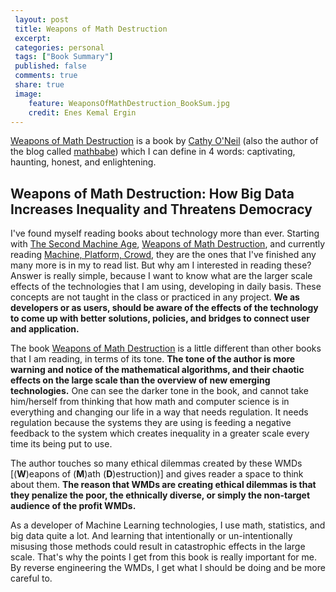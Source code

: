 ```yaml
---
 layout: post		
 title: Weapons of Math Destruction
 excerpt:		
 categories: personal		
 tags: ["Book Summary"]		
 published: false		
 comments: true		
 share: true		
 image:
    feature: WeaponsOfMathDestruction_BookSum.jpg
    credit: Enes Kemal Ergin
---
```


[Weapons of Math Destruction](https://www.goodreads.com/book/show/28186015-weapons-of-math-destruction) is a book by [Cathy O'Neil](https://twitter.com/mathbabedotorg) (also the author of the blog called [mathbabe](https://mathbabe.org/)) which I can define in 4 words: captivating, haunting, honest, and enlightening.

## Weapons of Math Destruction: How Big Data Increases Inequality and Threatens Democracy

I've found myself reading books about technology more than ever. Starting with [The Second Machine Age](https://www.goodreads.com/book/show/17986396-the-second-machine-age), [Weapons of Math Destruction](https://www.goodreads.com/book/show/28186015-weapons-of-math-destruction), and currently reading [Machine, Platform, Crowd](https://www.goodreads.com/book/show/32606599-machine-platform-crowd), they are the ones that I've finished any many more is in my to read list. But why am I interested in reading these? Answer is really simple, because I want to know what are the larger scale effects of the technologies that I am using, developing in daily basis. These concepts are not taught in the class or practiced in any project. __We as developers or as users, should be aware of the effects of the technology to come up with better solutions, policies, and bridges to connect user and application.__

The book [Weapons of Math Destruction](https://www.goodreads.com/book/show/28186015-weapons-of-math-destruction) is a little different than other books that I am reading, in terms of its tone. __The tone of the author is more warning and notice of the mathematical algorithms, and their chaotic effects on the large scale than the overview of new emerging technologies.__ One can see the darker tone in the book, and cannot take him/herself from thinking that how math and computer science is in everything and changing our life in a way that needs regulation. It needs regulation because the systems they are using is feeding a negative feedback to the system which creates inequality in a greater scale every time its being put to use.

The author touches so many ethical dilemmas created by these WMDs [(__W__)eapons of (__M__)ath (__D__)estruction)] and gives reader a space to think about them. __The reason that WMDs are creating ethical dilemmas is that they penalize the poor, the ethnically diverse, or simply the non-target audience of the profit WMDs.__


As a developer of Machine Learning technologies, I use math, statistics, and big data quite a lot. And learning that intentionally or un-intentionally misusing those methods could result in catastrophic effects in the large scale. That's why the points I get from this book is really important for me. By reverse engineering the WMDs, I get what I should be doing and be more careful to.
